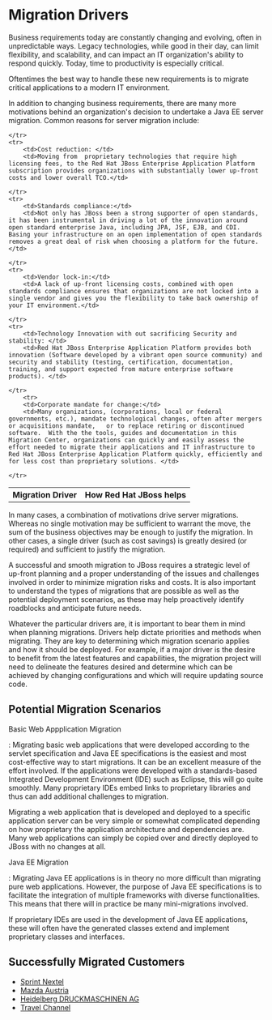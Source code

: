 Migration Drivers
=================

Business requirements today are constantly changing and evolving, often in unpredictable ways. Legacy technologies, while good in their day, can limit flexibility, and scalability, and can impact an IT organization's ability to respond quickly. Today, time to productivity is especially critical. 

Oftentimes the  best way to handle these new requirements is to migrate critical applications to a modern IT environment. 

In addition to changing business requirements, there are many more motivations behind an organization's decision to undertake a Java EE server migration.   Common reasons for server migration include: 

<table  cellpadding="3">
 <tr>
		<th>Migration Driver</th>
		<th>How Red Hat JBoss helps</th>		
	
	</tr>
	<tr>
		<td>Cost reduction: </td>
		<td>Moving from  proprietary technologies that require high licensing fees, to the Red Hat JBoss Enterprise Application Platform subscription provides organizations with substantially lower up-front costs and lower overall TCO.</td>		
		
	</tr>
	<tr>
		<td>Standards compliance:</td>
		<td>Not only has JBoss been a strong supporter of open standards, it has been instrumental in driving a lot of the innovation around open standard enterprise Java, including JPA, JSF, EJB, and CDI. Basing your infrastructure on an open implementation of open standards removes a great deal of risk when choosing a platform for the future.</td>		
		
	</tr>
	<tr>
		<td>Vendor lock-in:</td>
		<td>A lack of up-front licensing costs, combined with open standards compliance ensures that organizations are not locked into a single vendor and gives you the flexibility to take back ownership of your IT environment.</td>		
		
	</tr>
	<tr>
		<td>Technology Innovation with out sacrificing Security and stability: </td>
		<td>Red Hat JBoss Enterprise Application Platform provides both innovation (Software developed by a vibrant open source community) and security and stability (testing, certification, documentation, training, and support expected from mature enterprise software products). </td>		
		
	</tr>
		<tr>
		<td>Corporate mandate for change:</td>
		<td>Many organizations, (corporations, local or federal governments, etc.), mandate technological changes, often after mergers or acquisitions mandate,   or to replace retiring or discontinued software.  With the the tools, guides and documentation in this Migration Center, organizations can quickly and easily assess the effort needed to migrate their applications and IT infrastructure to Red Hat JBoss Enterprise Application Platform quickly, efficiently and for less cost than proprietary solutions. </td>		
		
	</tr>
</table>



In many cases, a combination of motivations drive server migrations. Whereas no single motivation may be sufficient to warrant the move, the sum of the business objectives may be enough to justify the migration. In other cases, a single driver (such as cost savings) is greatly desired (or required) and sufficient to justify the migration.  


A successful and smooth migration to JBoss requires a strategic level of up-front planning and a proper understanding of the issues and challenges involved in order to minimize migration risks and costs. It is also important to understand the types of migrations that are possible as well as the potential deployment scenarios, as these may help proactively identify roadblocks and anticipate future needs. 


Whatever the particular drivers are, it is important to bear them in mind when planning migrations. Drivers help dictate priorities and methods when migrating. They are key to determining which migration scenario applies and how it should be deployed. For example, if a major driver is the desire to benefit from the latest features and capabilities, the migration project will need to delineate the features desired and determine which can be achieved by changing configurations and which will require updating source code.  

Potential Migration Scenarios
-----------------------------

Basic Web Appplication Migration

: Migrating basic web applications that were developed according to the servlet specification and Java EE specifications is the easiest and most cost-effective way to start migrations. It can be an excellent measure of the effort involved. If the applications were developed with a standards-based Integrated Development Environment (IDE) such as Eclipse, this will go quite smoothly. Many proprietary IDEs embed links to proprietary libraries and thus can add additional challenges to migration.
 
  Migrating a web application that is developed and deployed to a specific application server can be very simple or somewhat complicated depending on how proprietary the application architecture and dependencies are. Many web applications can simply be copied over and directly deployed to JBoss with no changes at all.  

Java EE Migration

: Migrating Java EE applications is in theory no more difficult than migrating pure web applications. However, the purpose of Java EE specifications is to facilitate the integration of multiple frameworks with diverse functionalities. This means that there will in practice be many mini-migrations involved.  

  If proprietary IDEs are used in the development of Java EE applications, these will often have the generated classes extend and implement proprietary classes and interfaces.  

Successfully Migrated Customers 
-------------------------------

* [Sprint Nextel](http://www.redhat.com/jboss/getunstuck/converts.html)
* [Mazda Austria](http://www.redhat.com/jboss/getunstuck/converts.html)
* [Heidelberg DRUCKMASCHINEN AG](http://www.redhat.com/jboss/getunstuck/converts.html)
* [Travel Channel](http://www.redhat.com/jboss/getunstuck/converts.html)

